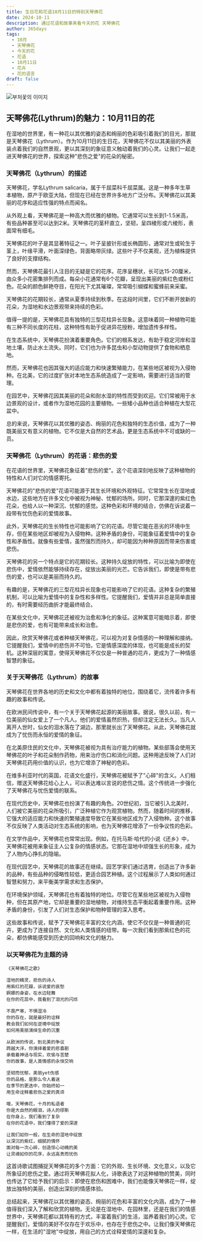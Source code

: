 ```yaml
---
title: 生日花和花语10月11日的特别天琴佛花
date: 2024-10-11
description: 通过花语和故事来看今天的花 天琴佛花
author: 365days
tags:
  - 10月
  - 天琴佛花
  - 今天的花
  - 花语
  - 10月11日
  - 花卉
  - 花的语言
draft: false
---
```



![부처꽃의 이미지](https://cdn.pixabay.com/photo/2019/07/15/12/11/ordinary-loosestrife-4339197_1280.jpg#center)


## 天琴佛花(Lythrum)的魅力：10月11日的花

在湿地的世界里，有一种花以其优雅的姿态和绚丽的色彩吸引着我们的目光，那就是天琴佛花（Lythrum）。作为10月11日的生日花，天琴佛花不仅以其美丽的外表装点着我们的自然景观，更以其深刻的象征意义触动着我们的心灵。让我们一起走进天琴佛花的世界，探索这种"悲伤之爱"的花朵的秘密。

### 天琴佛花（Lythrum）的描述

天琴佛花，学名Lythrum salicaria，属于千屈菜科千屈菜属。这是一种多年生草本植物，原产于欧亚大陆，但现在已经在世界许多地方广泛分布。天琴佛花以其美丽的花序和适应性强的特点而闻名。

从外观上看，天琴佛花是一种高大而优雅的植物。它通常可以生长到1-1.5米高，有些品种甚至可以达到2米。天琴佛花的茎秆直立，坚韧，呈四棱形或六棱形，表面常有细毛。

天琴佛花的叶子是其显著特征之一。叶子呈披针形或长椭圆形，通常对生或轮生于茎上，叶缘平滑，叶面深绿色，背面略带灰绿。这些叶子不仅美观，还为植株提供了良好的支撑结构。

然而，天琴佛花最引人注目的无疑是它的花序。花序呈穗状，长可达15-20厘米，由众多小花密集排列而成。每朵小花通常有6个花瓣，呈现出美丽的紫红色或粉红色。花朵的颜色鲜艳夺目，在阳光下尤其璀璨，常常吸引蝴蝶和蜜蜂前来采蜜。

天琴佛花的花期较长，通常从夏季持续到秋季。在这段时间里，它们不断开放新的花朵，为湿地和水边景观带来持续的色彩。

值得一提的是，天琴佛花具有独特的三型花柱异长现象。这意味着同一种植物可能有三种不同长度的花柱，这种特性有助于促进异花授粉，增加遗传多样性。

在生态系统中，天琴佛花扮演着重要角色。它们的根系发达，有助于稳定河岸和湿地土壤，防止水土流失。同时，它们也为许多昆虫和小型动物提供了食物和栖息地。

然而，天琴佛花也因其强大的适应能力和快速繁殖能力，在某些地区被视为入侵物种。在北美，它的过度扩张对本地生态系统造成了一定影响，需要进行适当的管理。

在园艺中，天琴佛花因其美丽的花朵和耐水湿的特性而受到欢迎。它们常被用于水边景观的设计，或者作为湿地花园的主要植物。一些矮小品种也适合种植在大型花盆中。

总的来说，天琴佛花以其优雅的姿态、绚丽的花色和独特的生态价值，成为了一种既美丽又有意义的植物。它不仅是大自然的艺术品，更是生态系统中不可或缺的一员。

### 天琴佛花（Lythrum）的花语：悲伤的爱

在花语的世界里，天琴佛花象征着"悲伤的爱"。这个花语深刻地反映了这种植物的特性和人们对它的情感寄托。

天琴佛花的"悲伤的爱"花语可能源于其生长环境和外观特征。它常常生长在湿地或水边，这些地方在许多文化中被视为神秘、忧郁的场所。同时，它那深邃的紫红色花朵，也给人以一种深沉、忧郁的感觉。这种色彩和环境的结合，仿佛在诉说着一段带有忧伤色彩的爱情故事。

此外，天琴佛花的生长特性也可能影响了它的花语。尽管它能在恶劣的环境中生存，但在某些地区却被视为入侵物种。这种矛盾的身份，可能象征着爱情中的复杂性和矛盾性。就像有些爱情，虽然强烈而持久，却可能因为种种原因而带来伤害或悲伤。

天琴佛花的另一个特点是它的花期较长。这种持久绽放的特性，可以比喻为即使在悲伤中，爱情依然能够持续存在，绽放出美丽的光芒。它告诉我们，即使是带有悲伤的爱，也可以是美丽而持久的。

有趣的是，天琴佛花的三型花柱异长现象也可能影响了它的花语。这种复杂的繁殖机制，可以比喻为爱情中的复杂性和多样性。它提醒我们，爱情并非总是简单直接的，有时需要经历曲折才能最终结合。

在某些文化中，天琴佛花还被视为治愈和净化的象征。这种寓意可能暗示着，即使是悲伤的爱，也有可能带来成长和治愈。

因此，欣赏天琴佛花或者种植天琴佛花，可以视为对复杂情感的一种理解和接纳。它提醒我们，爱情中的悲伤并不可怕，它是情感深度的体现，也可能是成长的契机。这种深层的寓意，使得天琴佛花不仅仅是一种普通的花卉，更成为了一种情感智慧的象征。

### 关于天琴佛花（Lythrum）的故事

天琴佛花在世界各地的历史和文化中都有着独特的地位，围绕着它，流传着许多有趣的故事和传说。

在欧洲民间传说中，有一个关于天琴佛花起源的美丽故事。据说，很久以前，有一位美丽的仙女爱上了一个凡人。他们的爱情虽然炽热，但却注定无法长久。当凡人离开人世时，仙女的泪水落在了湖边，那里就长出了天琴佛花。从此，天琴佛花就成为了忧伤而永恒的爱情的象征。

在北美原住民的文化中，天琴佛花被视为具有治疗能力的植物。某些部落会使用天琴佛花的叶子和花朵制作药物，用来治疗伤口和消化问题。这种用途反映了人们对天琴佛花药用价值的认识，也为它增添了神秘的色彩。

在维多利亚时代的英国，花语文化盛行，天琴佛花被赋予了"心碎"的含义。人们相信，赠送天琴佛花给心上人，可以表达难以言说的悲伤之情。这个传统进一步强化了天琴佛花与忧伤爱情的联系。

在现代历史中，天琴佛花也扮演了有趣的角色。20世纪初，当它被引入北美时，人们被它美丽的花朵所吸引，广泛种植它作为观赏植物。然而，随着时间的推移，它强大的适应能力和快速的繁殖速度导致它在某些地区成为了入侵物种。这个故事不仅反映了人类活动对生态系统的影响，也为天琴佛花增添了一份争议性的色彩。

在文学作品中，天琴佛花也常常出现。例如，在托马斯·哈代的小说《还乡》中，天琴佛花被用来象征主人公复杂的情感状态。它那在湿地中顽强生长的形象，成为了人物内心挣扎的隐喻。

在现代园艺中，天琴佛花的故事还在继续。园艺学家们通过选育，创造出了许多新的品种，有些品种的侵略性较低，更适合园艺种植。这个过程展示了人类如何通过智慧和努力，来平衡美学需求和生态保护。

在环境保护领域，天琴佛花也有着独特的地位。尽管它在某些地区被视为入侵物种，但在其原产地，它却是重要的湿地植物，对维持生态平衡起着重要作用。这种矛盾的身份，引发了人们对生态保护和物种管理的深入思考。

这些故事和传说，赋予了天琴佛花丰富的文化内涵，使它不仅仅是一种普通的花卉，更成为了连接自然、文化和人类情感的纽带。每一次我们看到那紫红色的花朵，都仿佛能感受到历史的回响和文化的魅力。

### 以天琴佛花为主题的诗


```
《天琴佛花之歌》

湿地的精灵，悲伤的诗人
用紫红的花瓣，诉说爱的哀愁
婀娜的身姿，在水边轻舞
在你的花蕊中，我看到了泪光的闪烁

不畏严寒，不惧湿冷
你的存在，就是最好的诠释
教会我们如何在逆境中绽放
如何用美丽演绎生命的沉重

从欧洲的传说，到北美的争议
跨越大洋，你演绎着爱的悲喜剧
承载着神话与现实，欢愉与苦楚
你的故事，是人类情感的永恒交响

坚韧而忧郁，美丽yet伤感
你的品格，是那么令人着迷
在季节的更迭中，你始终如一
用生命诠释着悲伤之爱的真谛

哦，天琴佛花，十月的私语者
你是大自然的眼泪，诗人的缪斯
在你身上，我们看到了复杂
在你的花语中，我们懂得了爱的深邃

让我们如你一般，在生命的湿地中绽放
以深沉的紫红，细腻的情怀
面对每一次心碎，创造惊心动魄的美
让灵魂如你的花序，永远高贵而忧伤
```

这首诗歌试图捕捉天琴佛花的多个方面：它的外观、生长环境、文化意义，以及它所象征的悲伤之爱。通过将天琴佛花拟人化，诗歌表达了对这种植物的赞美，同时也传达了它给予我们的启示：即使在悲伤和困难中，我们也能像天琴佛花一样，绽放出独特的美丽，创造出深刻的情感体验。

总结起来，天琴佛花以其优雅的姿态、绚丽的花色和丰富的文化内涵，成为了一种值得我们深入了解和欣赏的植物。无论是在湿地中、在园林里，还是在我们的情感世界中，天琴佛花都以其特有的方式，丰富着我们的生活，滋养着我们的心灵。它提醒我们，爱情的美好不仅存在于欢乐中，也存在于悲伤之中。让我们像天琴佛花一样，在生活的"湿地"中绽放，用自己的方式诠释爱情的深邃和复杂。

